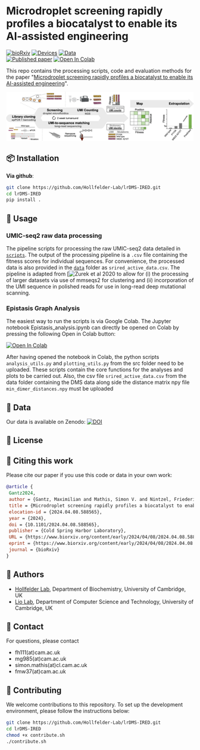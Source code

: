 # Microdroplet screening rapidly profiles a biocatalyst to enable its AI-assisted engineering

[![bioRxiv](https://img.shields.io/badge/bioRxiv-10.1101/2024.04.08.588565-b31b1b.svg)](https://www.biorxiv.org/content/10.1101/2024.04.08.588565)
[![Devices](https://img.shields.io/badge/%F0%9F%92%A7%20OpenWetWare-DropBase%20lrDMS%20chips-blue?style=flat&labelColor=gray&color=lightblue&link=https%3A%2F%2Fopenwetware.org%2Fwiki%2FDropBase%3ADevices)](https://openwetware.org/wiki/DropBase:Devices)
[![Data](https://zenodo.org/badge/doi/10.5281/zenodo.5123296.svg)](TODO)  
[![Published paper](https://img.shields.io/badge/%F0%9F%93%83_full_paper-pdf-green)](https://www.biorxiv.org/content/10.1101/2024.04.08.588565.full.pdf)
<a target="_blank" href="https://colab.research.google.com/drive/16rXKgbGXBBsHvS_2V84WbfKsJYf9lO4Q">
  <img src="https://colab.research.google.com/assets/colab-badge.svg" alt="Open In Colab"/>
</a>

This repo contains the processing scripts, code and evaluation methods for the paper "[Microdroplet screening rapidly profiles a biocatalyst to enable its AI-assisted engineering](https://www.biorxiv.org/content/10.1101/2024.04.08.588565.full.pdf)".

![workflow](figs/lrdms_workflow.png)

## 📦 Installation

**Via github**:

```bash
git clone https://github.com/Hollfelder-Lab/lrDMS-IRED.git
cd lrDMS-IRED
pip install .
```

## 🚀 Usage

### UMIC-seq2 raw data processing
The pipeline scripts for processing the raw UMIC-seq2 data detailed in [`scripts`](scripts). The output of the processing pipeline is a `.csv` file containing the fitness scores for individual sequences. For convenience, the processed data is also provided in the [`data`](data) folder as `srired_active_data.csv`. The pipeline is adapted from [![Zurek et al 2020](https://www.nature.com/articles/s41467-020-19687-9) to allow for (i) the processing of larger datasets via use of mmseqs2 for clustering and (ii) incorporation of the UMI sequence in polished reads for use in long-read deep mutational scanning. 

### Epistasis Graph Analysis

The easiest way to run the scripts is via Google Colab. The Jupyter notebook Epistasis_analysis.ipynb can directly be opened on Colab by pressing the following Open in Colab button:

[![Open In Colab](https://colab.research.google.com/assets/colab-badge.svg)](https://colab.research.google.com/github/Hollfelder-Lab/lrDMS-IRED/blob/main/notebooks/Epistasis_analysis.ipynb)

After having opened the notebook in Colab, the python scripts `analysis_utils.py` and `plotting_utils.py` from the src folder need to be uploaded. These scripts contain the core functions for the analyses and plots to be carried out. Also, the csv file `srired_active_data.csv` from the data folder containing the DMS data along side the distance matrix npy file `min_dimer_distances.npy` must be uploaded

## 🧪 Data

Our data is available on Zenodo: [![DOI](https://zenodo.org/badge/doi/TODO/zenodo.TODO.svg)](TODO)

## 📜 License

## 📃 Citing this work

Please cite our paper if you use this code or data in your own work:

```bibtex
@article {
 Gantz2024,
 author = {Gantz, Maximilian and Mathis, Simon V. and Nintzel, Friederike E. H. and Zurek, Paul J. and Knaus, Tanja and Patel, Elie and Boros, Daniel and Weberling, Friedrich-Maximilian and Kenneth, Matthew R. A. and   Klein, Oskar J. and Medcalf, Elliot J. and Moss, Jacob and Herger, Michael and Kaminski, Tomasz S. and Mutti, Francesco G. and Lio, Pietro and Hollfelder, Florian},
 title = {Microdroplet screening rapidly profiles a biocatalyst to enable its AI-assisted engineering},
 elocation-id = {2024.04.08.588565},
 year = {2024},
 doi = {10.1101/2024.04.08.588565},
 publisher = {Cold Spring Harbor Laboratory},
 URL = {https://www.biorxiv.org/content/early/2024/04/08/2024.04.08.588565},
 eprint = {https://www.biorxiv.org/content/early/2024/04/08/2024.04.08.588565.full.pdf},
 journal = {bioRxiv}
}
```

## 👥 Authors

- [Hollfelder Lab](https://hollfelder.bioc.cam.ac.uk/), Department of Biochemistry, University of Cambridge, UK
- [Lio Lab](https://www.cst.cam.ac.uk/people/pl219), Department of Computer Science and Technology, University of Cambridge, UK

## 📧 Contact

For questions, please contact

- fh111(at)cam.ac.uk  
- mg985(at)cam.ac.uk
- simon.mathis(at)cl.cam.ac.uk
- fmw37(at)cam.ac.uk

## 🤝 Contributing

We welcome contributions to this repository. To set up the development environment, please follow the instructions below:

```bash
git clone https://github.com/Hollfelder-Lab/lrDMS-IRED.git
cd lrDMS-IRED
chmod +x contribute.sh
./contribute.sh
```
